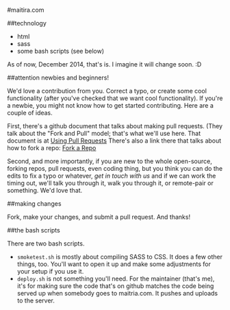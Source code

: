 #maitira.com

##technology

- html
- sass
- some bash scripts (see below)

As of now, December 2014, that's is. I imagine it will change soon. :D

##attention newbies and beginners!

We'd love a contribution from you. Correct a typo, or create some cool functionality (after you've checked that we want cool functionality). If you're a newbie, you might not know how to get started contributing. Here are a couple of ideas.

First, there's a github document that talks about making pull requests. (They talk about the "Fork and Pull" model; that's what we'll use here. That document is at [Using Pull Requests](https://help.github.com/articles/using-pull-requests/) There's also a link there that talks about how to fork a repo: [Fork a Repo](https://help.github.com/articles/fork-a-repo/)

Second, and more importantly, if you are new to the whole open-source, forking repos, pull requests, even coding thing, but you think you can do the edits to fix a typo or whatever, *get in touch with us* and if we can work the timing out, we'll talk you through it, walk you through it, or remote-pair or something. We'd love that.

##making changes

Fork, make your changes, and submit a pull request. And thanks!

##the bash scripts

There are two bash scripts.
- `smoketest.sh` is mostly about compiling SASS to CSS. It does a few other things, too. You'll want to open it up and make some adjustments for your setup if you use it.
- `deploy.sh` is not something you'll need. For the maintainer (that's me), it's for making sure the code that's on github matches the code being served up when somebody goes to maitria.com. It pushes and uploads to the server.

